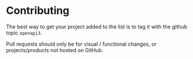 # Contributing

The best way to get your project added to the list is to tag it with the github topic `openapi3`. 

Pull requests should only be for visual / functional changes, or projects/products not hosted on GitHub.

